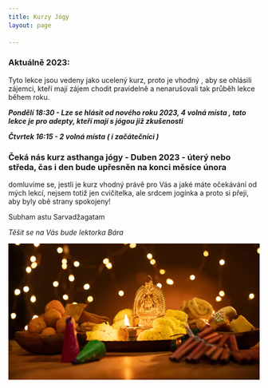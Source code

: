 ```yaml
---
title: Kurzy Jógy
layout: page

---
```

### **Aktuálně 2023:**

Tyto lekce jsou vedeny jako ucelený kurz, proto je vhodný , aby se ohlásili zájemci, kteří mají zájem chodit pravidelně a nenarušovali tak průběh lekce během roku.

**_Pondělí 18:30 - Lze se hlásit od nového roku 2023, 4 volná místa , tato lekce je pro adepty, kteří mají s jógou již zkušenosti_**

**_Čtvrtek 16:15 - 2 volná místa ( i začátečníci )_**

### Čeká nás kurz asthanga jógy - Duben 2023  - úterý nebo středa, čas i den bude upřesněn na konci měsíce února

domluvíme se, jestli je kurz vhodný právě pro Vás a jaké máte očekávání od mých lekcí, nejsem totiž jen cvičitelka, ale srdcem jogínka a proto si přeji, aby byly obě strany spokojeny!

Subham astu Sarvadžagatam

_Těšit se na Vás bude lektorka Bára_

![](/uploads/diwaliposterimage-1.webp)